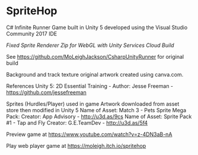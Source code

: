 # SpriteHop
C# Infinite Runner Game built in Unity 5 developed using the Visual Studio Community 2017 IDE

*Fixed Sprite Renderer*
*Zip for WebGL with Unity Services Cloud Build*

See https://github.com/MoLeighJackson/CsharpUnityRunner for original build

Background and track texture original artwork created using canva.com.

References 
Unity 5: 2D Essential Training - Author: Jesse Freeman - https://github.com/jessefreeman 

Sprites (Hurdles/Player) used in game Artwork downloaded from asset store then modified in Unity 5
Name of Asset: Match 3 - Pets Sprite Mega Pack:
Creator: App Advisory - http://u3d.as/9cs
Name of Asset: Sprite Pack #1 - Tap and Fly
Creator: G.E.TeamDev - http://u3d.as/5f4

Preview game at https://www.youtube.com/watch?v=z-4DN3aB-nA

Play web player game at https://moleigh.itch.io/spritehop 
